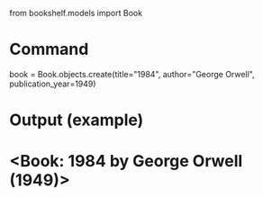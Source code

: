 from bookshelf.models import Book

# Command

book = Book.objects.create(title="1984", author="George Orwell", publication_year=1949)

# Output (example)

# <Book: 1984 by George Orwell (1949)>
